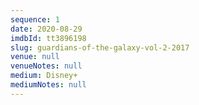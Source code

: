```yaml
---
sequence: 1
date: 2020-08-29
imdbId: tt3896198
slug: guardians-of-the-galaxy-vol-2-2017
venue: null
venueNotes: null
medium: Disney+
mediumNotes: null
---
```


